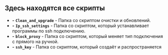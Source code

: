 ## Здесь находятся все скрипты
- **-** **`Clean_and_upgrade`** - Папка со скриптом очистки и обновлений.
- **-** **`Ip_ssh_settings`** - Папка со скриптом, который устанавливает программы по ssh подключению.
- **-** **`block_proxy`** - Папка со скриптом, который меняет тип подключения с прямого на ручной.
- **-** **`ssh_key`** - Папка со скриптом, который создаёт и распространяется 
